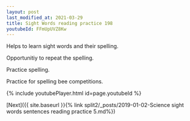 ```yaml
---
layout: post
last_modified_at: 2021-03-29
title: Sight Words reading practice 198
youtubeId: FFmUpUVZ8Kw
---
```

 
 
Helps to learn sight words and their spelling.

Opportunitiy to repeat the spelling. 

Practice spelling. 
 
Practice for spelling bee competitions. 
 
{% include youtubePlayer.html id=page.youtubeId %}
 
 

[Next]({{ site.baseurl }}{% link  split2/_posts/2019-01-02-Science sight words sentences reading practice 5.md%})
 
